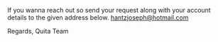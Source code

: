 If you wanna reach out so send your request along with your account details to the given address below.
hantzjoseph@hotmail.com

Regards,
Quita Team
